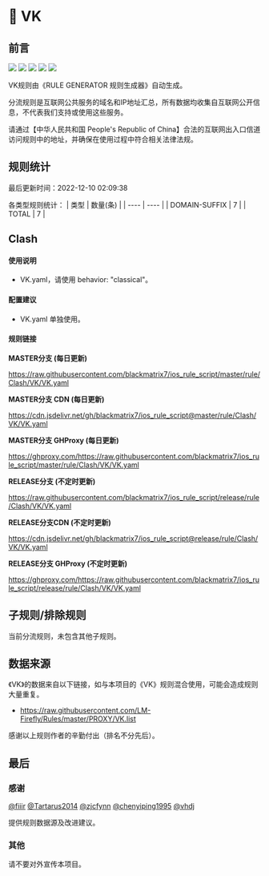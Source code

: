 # 🧸 VK

## 前言

![](https://shields.io/badge/-移除重复规则-ff69b4) ![](https://shields.io/badge/-DOMAIN与DOMAIN--SUFFIX合并-green) ![](https://shields.io/badge/-DOMAIN--SUFFIX间合并-critical) ![](https://shields.io/badge/-DOMAIN--SUFFIX与DOMAIN--KEYWORD合并-blue) ![](https://shields.io/badge/-IP--CIDR(6)合并-blueviolet) 

VK规则由《RULE GENERATOR 规则生成器》自动生成。

分流规则是互联网公共服务的域名和IP地址汇总，所有数据均收集自互联网公开信息，不代表我们支持或使用这些服务。

请通过【中华人民共和国 People's Republic of China】合法的互联网出入口信道访问规则中的地址，并确保在使用过程中符合相关法律法规。

## 规则统计

最后更新时间：2022-12-10 02:09:38

各类型规则统计：
| 类型 | 数量(条)  | 
| ---- | ----  |
| DOMAIN-SUFFIX | 7  | 
| TOTAL | 7  | 


## Clash 

#### 使用说明
- VK.yaml，请使用 behavior: "classical"。

#### 配置建议
- VK.yaml 单独使用。

#### 规则链接
**MASTER分支 (每日更新)**

https://raw.githubusercontent.com/blackmatrix7/ios_rule_script/master/rule/Clash/VK/VK.yaml

**MASTER分支 CDN (每日更新)**

https://cdn.jsdelivr.net/gh/blackmatrix7/ios_rule_script@master/rule/Clash/VK/VK.yaml

**MASTER分支 GHProxy (每日更新)**

https://ghproxy.com/https://raw.githubusercontent.com/blackmatrix7/ios_rule_script/master/rule/Clash/VK/VK.yaml

**RELEASE分支 (不定时更新)**

https://raw.githubusercontent.com/blackmatrix7/ios_rule_script/release/rule/Clash/VK/VK.yaml

**RELEASE分支CDN (不定时更新)**

https://cdn.jsdelivr.net/gh/blackmatrix7/ios_rule_script@release/rule/Clash/VK/VK.yaml

**RELEASE分支 GHProxy (不定时更新)**

https://ghproxy.com/https://raw.githubusercontent.com/blackmatrix7/ios_rule_script/release/rule/Clash/VK/VK.yaml

## 子规则/排除规则


当前分流规则，未包含其他子规则。

## 数据来源

《VK》的数据来自以下链接，如与本项目的《VK》规则混合使用，可能会造成规则大量重复。

- https://raw.githubusercontent.com/LM-Firefly/Rules/master/PROXY/VK.list


感谢以上规则作者的辛勤付出（排名不分先后）。

## 最后

### 感谢

[@fiiir](https://github.com/fiiir) [@Tartarus2014](https://github.com/Tartarus2014) [@zjcfynn](https://github.com/zjcfynn) [@chenyiping1995](https://github.com/chenyiping1995) [@vhdj](https://github.com/vhdj)

提供规则数据源及改进建议。

### 其他

请不要对外宣传本项目。